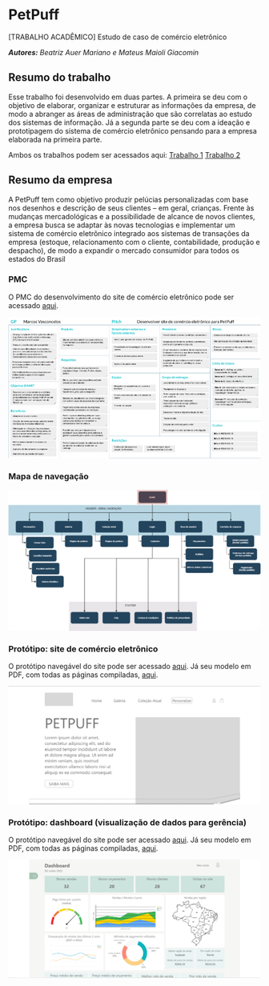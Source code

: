 # PetPuff
[TRABALHO ACADÊMICO] Estudo de caso de comércio eletrônico

***Autores:** Beatriz Auer Mariano e Mateus Maioli Giacomin*

## Resumo do trabalho
Esse trabalho foi desenvolvido em duas partes.  A primeira se deu com o objetivo de elaborar, organizar e estruturar as informações da empresa, de modo a abranger as áreas de administração que são correlatas ao estudo dos sistemas de informação. Já a segunda parte se deu com a ideação e prototipagem do sistema de comércio eletrônico pensando para a empresa elaborada na primeira parte.

Ambos os trabalhos podem ser acessados aqui:
[Trabalho 1](https://github.com/auerbeatriz/petpuff/blob/5dc5d0fb398a60e0e3f67f70449735a792eb70be/doc/T1_BeatrizMarianoMateusMaioli.pdf)
[Trabalho 2](https://github.com/auerbeatriz/petpuff/blob/5dc5d0fb398a60e0e3f67f70449735a792eb70be/doc/T2_BeatrizMarianoMateusMaioli.pdf)

## Resumo da empresa

A PetPuff tem como objetivo produzir pelúcias personalizadas com base nos desenhos e   descrição de seus clientes – em geral, crianças. Frente às mudanças mercadológicas e a   possibilidade de alcance de novos clientes, a empresa busca se adaptar às novas tecnologias e  implementar um sistema de comércio eletrônico integrado aos sistemas de transações da  empresa (estoque, relacionamento com o cliente, contabilidade, produção e despacho), de modo  a expandir o mercado consumidor para todos os estados do Brasil

### PMC

O PMC do desenvolvimento do site de comércio eletrônico pode ser acessado [aqui](https://github.com/auerbeatriz/petpuff/blob/c91adcdfd7449df85b418fe5f38771ff37f7c66a/doc/PetPuff_PMC.pdf).

![PMC](https://github.com/auerbeatriz/petpuff/raw/main/doc/pmc.png)

### Mapa de navegação

![Mapa de navegação do site](https://github.com/auerbeatriz/petpuff/raw/main/doc/sitemap.png)

### Protótipo: site de comércio eletrônico

O protótipo navegável do site pode ser acessado [aqui](https://xd.adobe.com/view/22463702-5310-42eb-8376-3dc1cf223ecd-7715/?fullscreen&hints=off).
Já seu modelo em PDF, com todas as páginas compiladas, [aqui](https://github.com/auerbeatriz/petpuff/blob/c91adcdfd7449df85b418fe5f38771ff37f7c66a/doc/PetPuff_Site.pdf).

![ImagePlaceholder: site](https://github.com/auerbeatriz/petpuff/raw/main/doc/site.PNG)

### Protótipo: dashboard (visualização de dados para gerência)

O protótipo navegável do site pode ser acessado [aqui](https://xd.adobe.com/view/12fbce01-c52e-4968-b49c-0b4207d0ee0e-47a8/?fullscreen&hints=off).
Já seu modelo em PDF, com todas as páginas compiladas, [aqui](https://github.com/auerbeatriz/petpuff/blob/c91adcdfd7449df85b418fe5f38771ff37f7c66a/doc/PetPuff_ADM.pdf).

![ImagePlaceholder: Dashboard](https://github.com/auerbeatriz/petpuff/raw/main/doc/dashboard.PNG)
